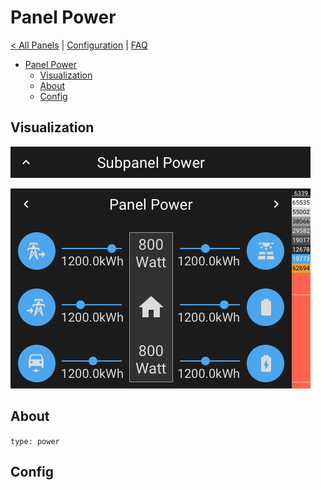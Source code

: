 # Panel Power

[< All Panels](README.md) | [Configuration](../Config.md) | [FAQ](../FAQ.md)

- [Panel Power](#panel-power)
  - [Visualization](#visualization)
  - [About](#about)
  - [Config](#config)

## Visualization

![Subpanel Power](../assets/subpanel_power.png)

![Panel Power](../assets/panel_power.png)

## About

`type: power`

## Config

```yaml
```
